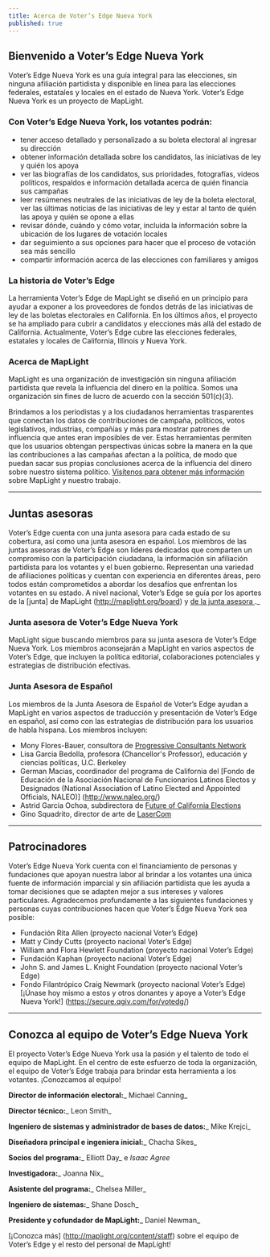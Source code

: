 ```yaml
---
title: Acerca de Voter’s Edge Nueva York
published: true
---
```




## Bienvenido a Voter’s Edge Nueva York

Voter’s Edge Nueva York es una guía integral para las elecciones, sin ninguna afiliación partidista y disponible en línea para las elecciones federales, estatales y locales en el estado de Nueva York. Voter’s Edge Nueva York es un proyecto de MapLight.

### Con Voter’s Edge Nueva York, los votantes podrán:

- tener acceso detallado y personalizado a su boleta electoral al ingresar su dirección
- obtener información detallada sobre los candidatos, las iniciativas de ley y quién los apoya
- ver las biografías de los candidatos, sus prioridades, fotografías, videos políticos, respaldos e información detallada acerca de quién financia sus campañas
- leer resúmenes neutrales de las iniciativas de ley de la boleta electoral, ver las últimas noticias de las iniciativas de ley y estar al tanto de quién las apoya y quién se opone a ellas
- revisar dónde, cuándo y cómo votar, incluida la información sobre la ubicación de los lugares de votación locales
- dar seguimiento a sus opciones para hacer que el proceso de votación sea más sencillo
- compartir información acerca de las elecciones con familiares y amigos

### La historia de Voter’s Edge

La herramienta Voter’s Edge de MapLight se diseñó en un principio para ayudar a exponer a los proveedores de fondos detrás de las iniciativas de ley de las boletas electorales en California. En los últimos años, el proyecto se ha ampliado para cubrir a candidatos y elecciones más allá del estado de California. Actualmente, Voter’s Edge cubre las elecciones federales, estatales y locales de California, Illinois y Nueva York.

### Acerca de MapLight

MapLight es una organización de investigación sin ninguna afiliación partidista que revela la influencia del dinero en la política. Somos una organización sin fines de lucro de acuerdo con la sección 501(c)(3).

Brindamos a los periodistas y a los ciudadanos herramientas trasparentes que conectan los datos de contribuciones de campaña, políticos, votos legislativos, industrias, compañías y más para mostrar patrones de influencia que antes eran imposibles de ver. Estas herramientas permiten que los usuarios obtengan perspectivas únicas sobre la manera en la que las contribuciones a las campañas afectan a la política, de modo que puedan sacar sus propias conclusiones acerca de la influencia del dinero sobre nuestro sistema político.
[Visítenos para obtener más información ](http://maplight.org/content/about-maplight) sobre MapLight y nuestro trabajo.

---

## Juntas asesoras

Voter’s Edge cuenta con una junta asesora para cada estado de su cobertura, así como una junta asesora en español. Los miembros de las juntas asesoras de Voter’s Edge son líderes dedicados que comparten un compromiso con la participación ciudadana, la información sin afiliación partidista para los votantes y el buen gobierno. Representan una variedad de afiliaciones políticas y cuentan con experiencia en diferentes áreas, pero todos están comprometidos a abordar los desafíos que enfrentan los votantes en su estado. A nivel nacional, Voter’s Edge se guía por los aportes de la [junta] de MapLight (http://maplight.org/board) y [de la junta asesora ](http://maplight.org/advisory_board)._

### Junta asesora de Voter’s Edge Nueva York

MapLight sigue buscando miembros para su junta asesora de Voter’s Edge Nueva York. Los miembros aconsejarán a MapLight en varios aspectos de Voter’s Edge, que incluyen la política editorial, colaboraciones potenciales y estrategias de distribución efectivas.

### Junta Asesora de Español

Los miembros de la Junta Asesora de Español de Voter’s Edge ayudan a MapLight en varios aspectos de traducción y presentación de Voter’s Edge en español, así como con las estrategias de distribución para los usuarios de habla hispana. Los miembros incluyen:

- Mony Flores-Bauer, consultora de [Progressive Consultants Network ](http://www.pcneb.org/floresbauer.html)
- Lisa Garcia Bedolla, profesora (Chancellor's Professor), educación y ciencias políticas, U.C. Berkeley
- German Macias, coordinador del programa de California del [Fondo de Educación de la Asociación Nacional de Funcionarios Latinos Electos y Designados (National Association of Latino Elected and Appointed Officials, NALEO)] (http://www.naleo.org/)
- Astrid Garcia Ochoa, subdirectora de [Future of California Elections ](http://futureofcaelections.org/)
- Gino Squadrito, director de arte de [LaserCom ](http://www.lasercomdesign.com/)

---

## Patrocinadores

Voter’s Edge Nueva York cuenta con el financiamiento de personas y fundaciones que apoyan nuestra labor al brindar a los votantes una única fuente de información imparcial y sin afiliación partidista que les ayuda a tomar decisiones que se adapten mejor a sus intereses y valores particulares.
Agradecemos profundamente a las siguientes fundaciones y personas cuyas contribuciones hacen que Voter’s Edge Nueva York sea posible:

- Fundación Rita Allen (proyecto nacional Voter’s Edge)
- Matt y Cindy Cutts (proyecto nacional Voter’s Edge)
- William and Flora Hewlett Foundation (proyecto nacional Voter’s Edge)
- Fundación Kaphan (proyecto nacional Voter’s Edge)
- John S. and James L. Knight Foundation (proyecto nacional Voter’s Edge)
- Fondo Filantrópico Craig Newmark (proyecto nacional Voter’s Edge)
[¡Únase hoy mismo a estos y otros donantes y apoye a Voter’s Edge Nueva York!] (https://secure.qgiv.com/for/votedg/)

---

## Conozca al equipo de Voter’s Edge Nueva York

El proyecto Voter’s Edge Nueva York usa la pasión y el talento de todo el equipo de MapLight. En el centro de este esfuerzo de toda la organización, el equipo de Voter’s Edge trabaja para brindar esta herramienta a los votantes. ¡Conozcamos al equipo!

**Director de información electoral:**_ Michael Canning_

**Director técnico:**_ Leon Smith_

**Ingeniero de sistemas y administrador de bases de datos:**_ Mike Krejci_

**Diseñadora principal e ingeniera inicial:**_ Chacha Sikes_

**Socios del programa:**_ Elliott Day_ e _Isaac Agree_

**Investigadora:**_ Joanna Nix_

**Asistente del programa:**_ Chelsea Miller_

**Ingeniero de sistemas:**_ Shane Dosch_

**Presidente y cofundador de MapLight:**_ Daniel Newman_

[¡Conozca más] (http://maplight.org/content/staff) sobre el equipo de Voter’s Edge y el resto del personal de MapLight!
